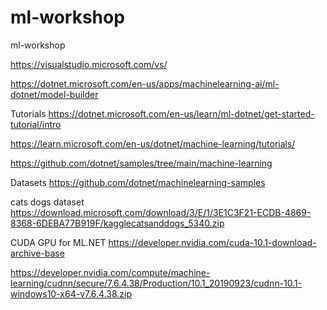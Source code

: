# ml-workshop
ml-workshop

https://visualstudio.microsoft.com/vs/

https://dotnet.microsoft.com/en-us/apps/machinelearning-ai/ml-dotnet/model-builder

Tutorials
https://dotnet.microsoft.com/en-us/learn/ml-dotnet/get-started-tutorial/intro

https://learn.microsoft.com/en-us/dotnet/machine-learning/tutorials/

https://github.com/dotnet/samples/tree/main/machine-learning

Datasets
https://github.com/dotnet/machinelearning-samples

cats dogs dataset
https://download.microsoft.com/download/3/E/1/3E1C3F21-ECDB-4869-8368-6DEBA77B919F/kagglecatsanddogs_5340.zip


CUDA GPU for ML.NET
https://developer.nvidia.com/cuda-10.1-download-archive-base

https://developer.nvidia.com/compute/machine-learning/cudnn/secure/7.6.4.38/Production/10.1_20190923/cudnn-10.1-windows10-x64-v7.6.4.38.zip

